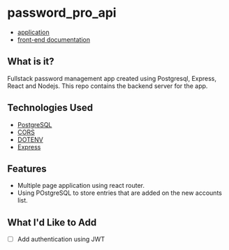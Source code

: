 # password_pro_api


* [application](https://tcj-passwordpro.herokuapp.com/)
* [front-end documentation](https://github.com/TCJohnson1/password_pro)

## What is it?
Fullstack password management app created using Postgresql, Express, React and Nodejs. This repo contains the backend server for the app.


## Technologies Used

* [PostgreSQL](https://www.postgresql.org/)
* [CORS](https://developer.mozilla.org/en-US/docs/Web/HTTP/CORS)
* [DOTENV](https://www.npmjs.com/package/dotenv)
* [Express](http://expressjs.com/en/api.html)


## Features
* Multiple page application using react router.
* Using POstgreSQL to store entries that are added on the new accounts list.


## What I'd Like to Add 
- [ ] Add authentication using JWT
